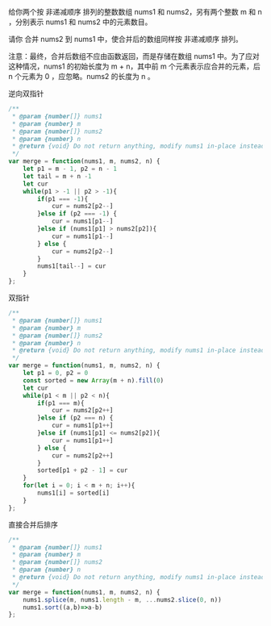 给你两个按 非递减顺序 排列的整数数组 nums1 和 nums2，另有两个整数 m 和 n ，分别表示 nums1 和 nums2 中的元素数目。

请你 合并 nums2 到 nums1 中，使合并后的数组同样按 非递减顺序 排列。

注意：最终，合并后数组不应由函数返回，而是存储在数组 nums1 中。为了应对这种情况，nums1 的初始长度为 m + n，其中前 m 个元素表示应合并的元素，后 n 个元素为 0 ，应忽略。nums2 的长度为 n 。

逆向双指针

```js
/**
 * @param {number[]} nums1
 * @param {number} m
 * @param {number[]} nums2
 * @param {number} n
 * @return {void} Do not return anything, modify nums1 in-place instead.
 */
var merge = function(nums1, m, nums2, n) {
    let p1 = m - 1, p2 = n - 1
    let tail = m + n -1 
    let cur
    while(p1 > -1 || p2 > -1){
        if(p1 === -1){
            cur = nums2[p2--]
        }else if (p2 === -1) {
            cur = nums1[p1--]
        }else if (nums1[p1] > nums2[p2]){
            cur = nums1[p1--]
        } else {
            cur = nums2[p2--]
        }
        nums1[tail--] = cur
    }
};
```

双指针

```js
/**
 * @param {number[]} nums1
 * @param {number} m
 * @param {number[]} nums2
 * @param {number} n
 * @return {void} Do not return anything, modify nums1 in-place instead.
 */
var merge = function(nums1, m, nums2, n) {
    let p1 = 0, p2 = 0
    const sorted = new Array(m + n).fill(0)
    let cur
    while(p1 < m || p2 < n){
        if(p1 === m){
            cur = nums2[p2++]
        }else if (p2 === n) {
            cur = nums1[p1++]
        }else if (nums1[p1] <= nums2[p2]){
            cur = nums1[p1++]
        } else {
            cur = nums2[p2++]
        }
        sorted[p1 + p2 - 1] = cur
    }
    for(let i = 0; i < m + n; i++){
        nums1[i] = sorted[i]
    }
};
```

直接合并后排序

```js
/**
 * @param {number[]} nums1
 * @param {number} m
 * @param {number[]} nums2
 * @param {number} n
 * @return {void} Do not return anything, modify nums1 in-place instead.
 */
var merge = function(nums1, m, nums2, n) {
    nums1.splice(m, nums1.length - m, ...nums2.slice(0, n))
    nums1.sort((a,b)=>a-b)
};
```